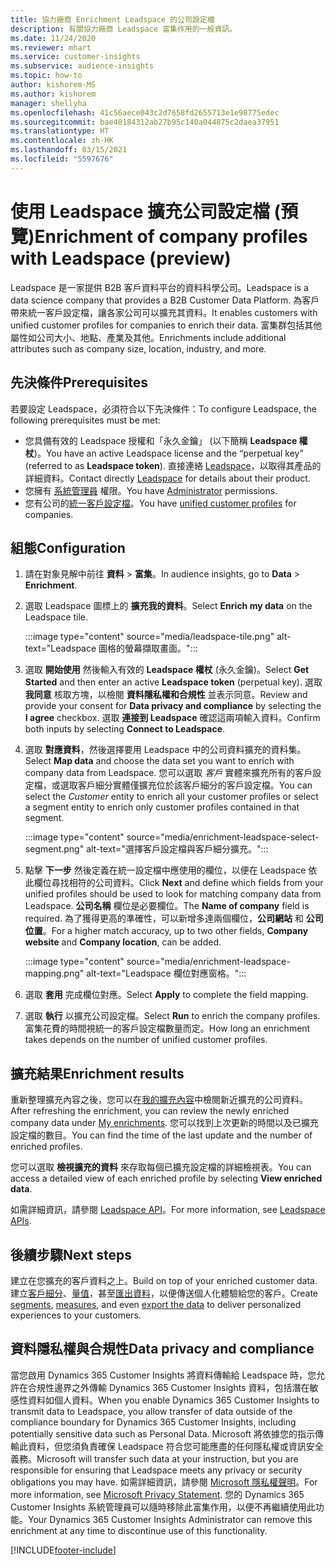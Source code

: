 ```yaml
---
title: 協力廠商 Enrichment Leadspace 的公司設定檔
description: 有關協力廠商 Leadspace 富集作用的一般資訊。
ms.date: 11/24/2020
ms.reviewer: mhart
ms.service: customer-insights
ms.subservice: audience-insights
ms.topic: how-to
author: kishorem-MS
ms.author: kishorem
manager: shellyha
ms.openlocfilehash: 41c56aece043c2d7658fd2655713e1e98775edec
ms.sourcegitcommit: bae40184312ab27b95c140a044875c2daea37951
ms.translationtype: HT
ms.contentlocale: zh-HK
ms.lasthandoff: 03/15/2021
ms.locfileid: "5597676"
---
```

# <a name="enrichment-of-company-profiles-with-leadspace-preview"></a><span data-ttu-id="2fc8c-103">使用 Leadspace 擴充公司設定檔 (預覽)</span><span class="sxs-lookup"><span data-stu-id="2fc8c-103">Enrichment of company profiles with Leadspace (preview)</span></span>

<span data-ttu-id="2fc8c-104">Leadspace 是一家提供 B2B 客戶資料平台的資料科學公司。</span><span class="sxs-lookup"><span data-stu-id="2fc8c-104">Leadspace is a data science company that provides a B2B Customer Data Platform.</span></span> <span data-ttu-id="2fc8c-105">為客戶帶來統一客戶設定檔，讓各家公司可以擴充其資料。</span><span class="sxs-lookup"><span data-stu-id="2fc8c-105">It enables customers with unified customer profiles for companies to enrich their data.</span></span> <span data-ttu-id="2fc8c-106">富集群包括其他屬性如公司大小、地點、產業及其他。</span><span class="sxs-lookup"><span data-stu-id="2fc8c-106">Enrichments include additional attributes such as company size, location, industry, and more.</span></span>

## <a name="prerequisites"></a><span data-ttu-id="2fc8c-107">先決條件</span><span class="sxs-lookup"><span data-stu-id="2fc8c-107">Prerequisites</span></span>

<span data-ttu-id="2fc8c-108">若要設定 Leadspace，必須符合以下先決條件：</span><span class="sxs-lookup"><span data-stu-id="2fc8c-108">To configure Leadspace, the following prerequisites must be met:</span></span>

- <span data-ttu-id="2fc8c-109">您具備有效的 Leadspace 授權和「永久金鑰」 (以下簡稱 **Leadspace 權杖**)。</span><span class="sxs-lookup"><span data-stu-id="2fc8c-109">You have an active Leadspace license and the “perpetual key” (referred to as **Leadspace token**).</span></span> <span data-ttu-id="2fc8c-110">直接連絡 [Leadspace](https://www.leadspace.com/products/leadspace-on-demand/)，以取得其產品的詳細資料。</span><span class="sxs-lookup"><span data-stu-id="2fc8c-110">Contact directly [Leadspace](https://www.leadspace.com/products/leadspace-on-demand/) for details about their product.</span></span>
- <span data-ttu-id="2fc8c-111">您擁有 [系統管理員](permissions.md#administrator) 權限。</span><span class="sxs-lookup"><span data-stu-id="2fc8c-111">You have [Administrator](permissions.md#administrator) permissions.</span></span>
- <span data-ttu-id="2fc8c-112">您有公司的[統一客戶設定檔](customer-profiles.md)。</span><span class="sxs-lookup"><span data-stu-id="2fc8c-112">You have [unified customer profiles](customer-profiles.md) for companies.</span></span>

## <a name="configuration"></a><span data-ttu-id="2fc8c-113">組態</span><span class="sxs-lookup"><span data-stu-id="2fc8c-113">Configuration</span></span>

1. <span data-ttu-id="2fc8c-114">請在對象見解中前往 **資料** > **富集**。</span><span class="sxs-lookup"><span data-stu-id="2fc8c-114">In audience insights, go to **Data** > **Enrichment**.</span></span>

1. <span data-ttu-id="2fc8c-115">選取 Leadspace 圖標上的 **擴充我的資料**。</span><span class="sxs-lookup"><span data-stu-id="2fc8c-115">Select **Enrich my data** on the Leadspace tile.</span></span>

   :::image type="content" source="media/leadspace-tile.png" alt-text="Leadspace 圖格的螢幕擷取畫面。":::

1. <span data-ttu-id="2fc8c-117">選取 **開始使用** 然後輸入有效的 **Leadspace 權杖** (永久金鑰)。</span><span class="sxs-lookup"><span data-stu-id="2fc8c-117">Select **Get Started** and then enter an active **Leadspace token** (perpetual key).</span></span> <span data-ttu-id="2fc8c-118">選取 **我同意** 核取方塊，以檢閱 **資料隱私權和合規性** 並表示同意。</span><span class="sxs-lookup"><span data-stu-id="2fc8c-118">Review and provide your consent for **Data privacy and compliance** by selecting the **I agree** checkbox.</span></span> <span data-ttu-id="2fc8c-119">選取 **連接到 Leadspace** 確認這兩項輸入資料。</span><span class="sxs-lookup"><span data-stu-id="2fc8c-119">Confirm both inputs by selecting **Connect to Leadspace**.</span></span>

1. <span data-ttu-id="2fc8c-120">選取 **對應資料**，然後選擇要用 Leadspace 中的公司資料擴充的資料集。</span><span class="sxs-lookup"><span data-stu-id="2fc8c-120">Select **Map data** and choose the data set you want to enrich with company data from Leadspace.</span></span> <span data-ttu-id="2fc8c-121">您可以選取 *客戶* 實體來擴充所有的客戶設定檔，或選取客戶細分實體僅擴充位於該客戶細分的客戶設定檔。</span><span class="sxs-lookup"><span data-stu-id="2fc8c-121">You can select the *Customer* entity to enrich all your customer profiles or select a segment entity to enrich only customer profiles contained in that segment.</span></span>

   :::image type="content" source="media/enrichment-leadspace-select-segment.png" alt-text="選擇客戶設定檔與客戶細分擴充。":::

1. <span data-ttu-id="2fc8c-123">點擊 **下一步** 然後定義在統一設定檔中應使用的欄位，以便在 Leadspace 依此欄位尋找相符的公司資料。</span><span class="sxs-lookup"><span data-stu-id="2fc8c-123">Click **Next** and define which fields from your unified profiles should be used to look for matching company data from Leadspace.</span></span> <span data-ttu-id="2fc8c-124">**公司名稱** 欄位是必要欄位。</span><span class="sxs-lookup"><span data-stu-id="2fc8c-124">The **Name of company** field is required.</span></span> <span data-ttu-id="2fc8c-125">為了獲得更高的準確性，可以新增多達兩個欄位，**公司網站** 和 **公司位置**。</span><span class="sxs-lookup"><span data-stu-id="2fc8c-125">For a higher match accuracy, up to two other fields, **Company website** and **Company location**, can be added.</span></span>

   :::image type="content" source="media/enrichment-leadspace-mapping.png" alt-text="Leadspace 欄位對應窗格。":::
   
1. <span data-ttu-id="2fc8c-127">選取 **套用** 完成欄位對應。</span><span class="sxs-lookup"><span data-stu-id="2fc8c-127">Select **Apply** to complete the field mapping.</span></span>

1. <span data-ttu-id="2fc8c-128">選取 **執行** 以擴充公司設定檔。</span><span class="sxs-lookup"><span data-stu-id="2fc8c-128">Select **Run** to enrich the company profiles.</span></span> <span data-ttu-id="2fc8c-129">富集花費的時間視統一的客戶設定檔數量而定。</span><span class="sxs-lookup"><span data-stu-id="2fc8c-129">How long an enrichment takes depends on the number of unified customer profiles.</span></span>

## <a name="enrichment-results"></a><span data-ttu-id="2fc8c-130">擴充結果</span><span class="sxs-lookup"><span data-stu-id="2fc8c-130">Enrichment results</span></span>

<span data-ttu-id="2fc8c-131">重新整理擴充內容之後，您可以在[我的擴充內容](enrichment-hub.md)中檢閱新近擴充的公司資料。</span><span class="sxs-lookup"><span data-stu-id="2fc8c-131">After refreshing the enrichment, you can review the newly enriched company data under [My enrichments](enrichment-hub.md).</span></span> <span data-ttu-id="2fc8c-132">您可以找到上次更新的時間以及已擴充設定檔的數目。</span><span class="sxs-lookup"><span data-stu-id="2fc8c-132">You can find the time of the last update and the number of enriched profiles.</span></span>

<span data-ttu-id="2fc8c-133">您可以選取 **檢視擴充的資料** 來存取每個已擴充設定檔的詳細檢視表。</span><span class="sxs-lookup"><span data-stu-id="2fc8c-133">You can access a detailed view of each enriched profile by selecting **View enriched data**.</span></span>

<span data-ttu-id="2fc8c-134">如需詳細資訊，請參閱 [Leadspace API](https://support.leadspace.com/hc/en-us/sections/201997649-API)。</span><span class="sxs-lookup"><span data-stu-id="2fc8c-134">For more information, see [Leadspace APIs](https://support.leadspace.com/hc/en-us/sections/201997649-API).</span></span>

## <a name="next-steps"></a><span data-ttu-id="2fc8c-135">後續步驟</span><span class="sxs-lookup"><span data-stu-id="2fc8c-135">Next steps</span></span>

<span data-ttu-id="2fc8c-136">建立在您擴充的客戶資料之上。</span><span class="sxs-lookup"><span data-stu-id="2fc8c-136">Build on top of your enriched customer data.</span></span> <span data-ttu-id="2fc8c-137">建立[客戶細分](segments.md)、[量值](measures.md)，甚至[匯出資料](export-destinations.md)，以便傳送個人化體驗給您的客戶。</span><span class="sxs-lookup"><span data-stu-id="2fc8c-137">Create [segments](segments.md), [measures](measures.md), and even [export the data](export-destinations.md) to deliver personalized experiences to your customers.</span></span>

## <a name="data-privacy-and-compliance"></a><span data-ttu-id="2fc8c-138">資料隱私權與合規性</span><span class="sxs-lookup"><span data-stu-id="2fc8c-138">Data privacy and compliance</span></span>

<span data-ttu-id="2fc8c-139">當您啟用 Dynamics 365 Customer Insights 將資料傳輸給 Leadspace 時，您允許在合規性邊界之外傳輸 Dynamics 365 Customer Insights 資料，包括潛在敏感性資料如個人資料。</span><span class="sxs-lookup"><span data-stu-id="2fc8c-139">When you enable Dynamics 365 Customer Insights to transmit data to Leadspace, you allow transfer of data outside of the compliance boundary for Dynamics 365 Customer Insights, including potentially sensitive data such as Personal Data.</span></span> <span data-ttu-id="2fc8c-140">Microsoft 將依據您的指示傳輸此資料，但您須負責確保 Leadspace 符合您可能應盡的任何隱私權或資訊安全義務。</span><span class="sxs-lookup"><span data-stu-id="2fc8c-140">Microsoft will transfer such data at your instruction, but you are responsible for ensuring that Leadspace meets any privacy or security obligations you may have.</span></span> <span data-ttu-id="2fc8c-141">如需詳細資訊，請參閱 [Microsoft 隱私權聲明](https://go.microsoft.com/fwlink/?linkid=396732)。</span><span class="sxs-lookup"><span data-stu-id="2fc8c-141">For more information, see [Microsoft Privacy Statement](https://go.microsoft.com/fwlink/?linkid=396732).</span></span>
<span data-ttu-id="2fc8c-142">您的 Dynamics 365 Customer Insights 系統管理員可以隨時移除此富集作用，以便不再繼續使用此功能。</span><span class="sxs-lookup"><span data-stu-id="2fc8c-142">Your Dynamics 365 Customer Insights Administrator can remove this enrichment at any time to discontinue use of this functionality.</span></span>


[!INCLUDE[footer-include](../includes/footer-banner.md)]